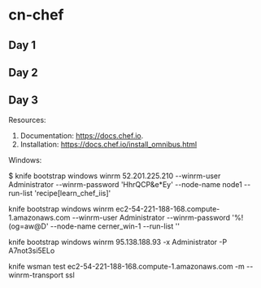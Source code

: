 # cn-chef


## Day 1



## Day 2



## Day 3



Resources:
1. Documentation: https://docs.chef.io.
2. Installation: https://docs.chef.io/install_omnibus.html


Windows: 

$ knife bootstrap windows winrm 52.201.225.210 --winrm-user Administrator --winrm-password 'HhrQCP&e*Ey' --node-name node1 --run-list 'recipe[learn_chef_iis]'


 knife bootstrap windows winrm ec2-54-221-188-168.compute-1.amazonaws.com --winrm-user Administrator --winrm-password '%!(og=aw@D' --node-name cerner_win-1 --run-list ''

 knife bootstrap windows winrm 95.138.188.93 -x Administrator -P A7not3si5ELo



knife wsman test ec2-54-221-188-168.compute-1.amazonaws.com -m --winrm-transport ssl
